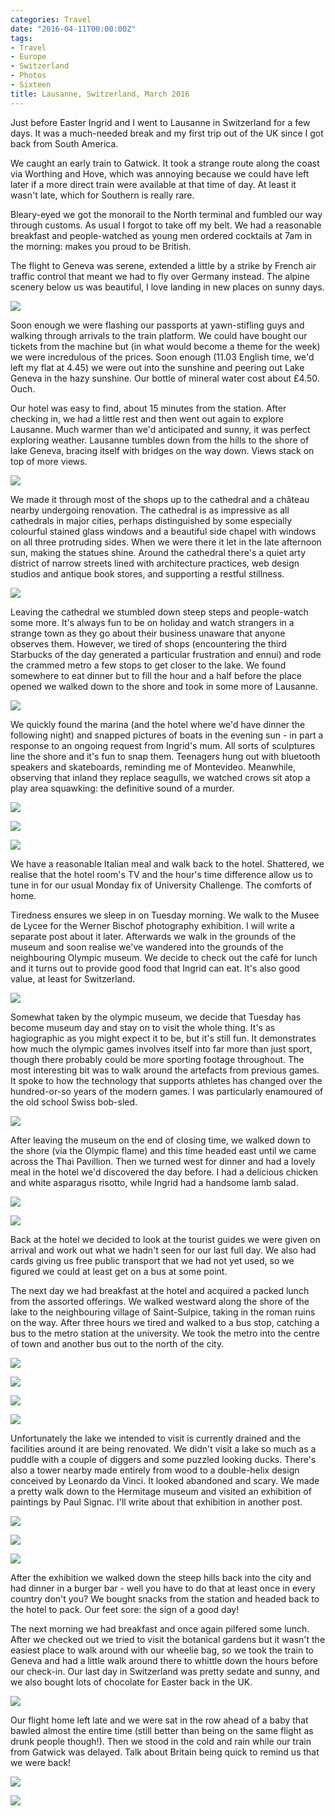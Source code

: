 ```yaml
---
categories: Travel
date: "2016-04-11T00:00:00Z"
tags:
- Travel
- Europe
- Switzerland
- Photos
- Sixteen
title: Lausanne, Switzerland, March 2016
---
```


Just before Easter Ingrid and I went to Lausanne in Switzerland for a few days. It was a much-needed break and my first trip out of the UK since I got back from South America.

We caught an early train to Gatwick. It took a strange route along the coast via Worthing and Hove, which was annoying because we could have left later if a more direct train were available at that time of day. At least it wasn&#39;t late, which for Southern is really rare.

Bleary-eyed we got the monorail to the North terminal and fumbled our way through customs. As usual I forgot to take off my belt. We had a reasonable breakfast and people-watched as young men ordered cocktails at 7am in the morning: makes you proud to be British.

The flight to Geneva was serene, extended a little by a strike by French air traffic control that meant we had to fly over Germany instead. The alpine scenery below us was beautiful, I love landing in new places on sunny days.

![](./Swiss01.jpg)

Soon enough we were flashing our passports at yawn-stifling guys and walking through arrivals to the train platform. We could have bought our tickets from the machine but (in what would become a theme for the week) we were incredulous of the prices. Soon enough (11.03 English time, we&#39;d left my flat at 4.45) we were out into the sunshine and peering out Lake Geneva in the hazy sunshine. Our bottle of mineral water cost about £4.50. Ouch.

Our hotel was easy to find, about 15 minutes from the station. After checking in, we had a little rest and then went out again to explore Lausanne. Much warmer than we&#39;d anticipated and sunny, it was perfect exploring weather. Lausanne tumbles down from the hills to the shore of lake Geneva, bracing itself with bridges on the way down. Views stack on top of more views.

![](./Swiss02.jpg)

We made it through most of the shops up to the cathedral and a château nearby undergoing renovation. The cathedral is as impressive as all cathedrals in major cities, perhaps distinguished by some especially colourful stained glass windows and a beautiful side chapel with windows on all three protruding sides. When we were there it let in the late afternoon sun, making the statues shine. Around the cathedral there&#39;s a quiet arty district of narrow streets lined with architecture practices, web design studios and antique book stores, and supporting a restful stillness.

![](./Swiss03.jpg)

Leaving the cathedral we stumbled down steep steps and people-watch some more. It&#39;s always fun to be on holiday and watch strangers in a strange town as they go about their business unaware that anyone observes them. However, we tired of shops (encountering the third Starbucks of the day generated a particular frustration and ennui) and rode the crammed metro a few stops to get closer to the lake. We found somewhere to eat dinner but to fill the hour and a half before the place opened we walked down to the shore and took in some more of Lausanne.

![](./Swiss04.jpg)

We quickly found the marina (and the hotel where we&#39;d have dinner the following night) and snapped pictures of boats in the evening sun - in part a response to an ongoing request from Ingrid&#39;s mum. All sorts of sculptures line the shore and it&#39;s fun to snap them. Teenagers hung out with bluetooth speakers and skateboards, reminding me of Montevideo. Meanwhile, observing that inland they replace seagulls, we watched crows sit atop a play area squawking: the definitive sound of a murder.

![](./Swiss05.jpg)

![](./Swiss06.jpg)

![](./Swiss07.jpg)

We have a reasonable Italian meal and walk back to the hotel. Shattered, we realise that the hotel room&#39;s TV and the hour&#39;s time difference allow us to tune in for our usual Monday fix of University Challenge. The comforts of home.

Tiredness ensures we sleep in on Tuesday morning. We walk to the Musee de Lycee for the Werner Bischof photography exhibition. I will write a separate post about it later. Afterwards we walk in the grounds of the museum and soon realise we&#39;ve wandered into the grounds of the neighbouring Olympic museum. We decide to check out the café for lunch and it turns out to provide good food that Ingrid can eat. It&#39;s also good value, at least for Switzerland.

![](./Swiss08.jpg)

Somewhat taken by the olympic museum, we decide that Tuesday has become museum day and stay on to visit the whole thing. It's as hagiographic as you might expect it to be, but it&#39;s still fun. It demonstrates how much the olympic games involves itself into far more than just sport, though there probably could be more sporting footage throughout. The most interesting bit was to walk around the artefacts from previous games. It spoke to how the technology that supports athletes has changed over the hundred-or-so years of the modern games. I was particularly enamoured of the old school Swiss bob-sled.

![](./Swiss09.jpg)

After leaving the museum on the end of closing time, we walked down to the shore (via the Olympic flame) and this time headed east until we came across the Thai Pavillion. Then we turned west for dinner and had a lovely meal in the hotel we&#39;d discovered the day before. I had a delicious chicken and white asparagus risotto, while Ingrid had a handsome lamb salad.

![](./Swiss10.jpg)

![](./Swiss11.jpg)

Back at the hotel we decided to look at the tourist guides we were given on arrival and work out what we hadn&#39;t seen for our last full day. We also had cards giving us free public transport that we had not yet used, so we figured we could at least get on a bus at some point.

The next day we had breakfast at the hotel and acquired a packed lunch from the assorted offerings. We walked westward along the shore of the lake to the neighbouring village of Saint-Sulpice, taking in the roman ruins on the way. After three hours we tired and walked to a bus stop, catching a bus to the metro station at the university. We took the metro into the centre of town and another bus out to the north of the city.

![](./Swiss12.jpg)

![](./Swiss13.jpg)

![](./Swiss14.jpg)

![](./Swiss15.jpg)

Unfortunately the lake we intended to visit is currently drained and the facilities around it are being renovated. We didn&#39;t visit a lake so much as a puddle with a couple of diggers and some puzzled looking ducks. There&#39;s also a tower nearby made entirely from wood to a double-helix design conceived by Leonardo da Vinci. It looked abandoned and scary. We made a pretty walk down to the Hermitage museum and visited an exhibition of paintings by Paul Signac. I&#39;ll write about that exhibition in another post.

![](./Swiss16.jpg)

![](./Swiss17.jpg)

![](./Swiss18.jpg)

After the exhibition we walked down the steep hills back into the city and had dinner in a burger bar - well you have to do that at least once in every country don&#39;t you? We bought snacks from the station and headed back to the hotel to pack. Our feet sore: the sign of a good day!

The next morning we had breakfast and once again pilfered some lunch. After we checked out we tried to visit the botanical gardens but it wasn&#39;t the easiest place to walk around with our wheelie bag, so we took the train to Geneva and had a little walk around there to whittle down the hours before our check-in. Our last day in Switzerland was pretty sedate and sunny, and we also bought lots of chocolate for Easter back in the UK.

![](./Swiss19.jpg)

Our flight home left late and we were sat in the row ahead of a baby that bawled almost the entire time (still better than being on the same flight as drunk people though!). Then we stood in the cold and rain while our train from Gatwick was delayed. Talk about Britain being quick to remind us that we were back!

![](./Swiss20.jpg)

![](./Swiss21.jpg)